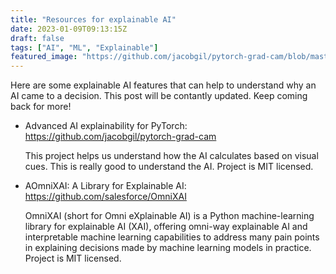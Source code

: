 ```yaml
---
title: "Resources for explainable AI"
date: 2023-01-09T09:13:15Z
draft: false
tags: ["AI", "ML", "Explainable"]
featured_image: "https://github.com/jacobgil/pytorch-grad-cam/blob/master/examples/dogs_gradcam++_resnet50.jpg?raw=true"
---
```


Here are some explainable AI features that can help to understand why an AI came to a decision. This post will be contantly updated. Keep coming back for more!

* Advanced AI explainability for PyTorch:  https://github.com/jacobgil/pytorch-grad-cam

    This project helps us understand how the AI calculates based on visual cues. This is really good to understand the AI. Project is MIT licensed. 

* AOmniXAI: A Library for Explainable AI: https://github.com/salesforce/OmniXAI

    OmniXAI (short for Omni eXplainable AI) is a Python machine-learning library for explainable AI (XAI), offering omni-way explainable AI and interpretable machine learning capabilities to address many pain points in explaining decisions made by machine learning models in practice. Project is MIT licensed. 
